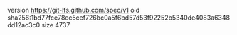 version https://git-lfs.github.com/spec/v1
oid sha256:1bd77fce78ec5cef726bc0a5f6bd57d53f92252b5340de4083a6348dd12ac3c0
size 4737
